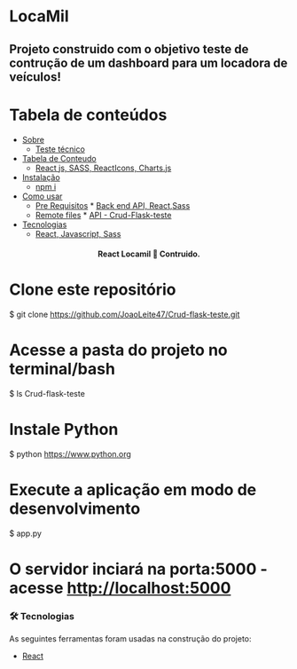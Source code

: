 # LocaMil

## Projeto construido com o objetivo teste de contrução de um dashboard para um locadora de veículos!



Tabela de conteúdos
=================
<!--ts-->
   * [Sobre](#)
       * [Teste técnico](#)
   * [Tabela de Conteudo](#tabela-de-conteudo)
        * [React js, SASS, ReactIcons, Charts.js ](#tabela-de-conteudo)
   * [Instalação](#instalacao)
       * [npm i](#instalacao)
   * [Como usar](#como-usar)
      * [Pre Requisitos](#pre-requisitos)
              * [Back end API, React,Sass](#pre-requisitos)
      * [Remote files](#remote-files)
              * [API - Crud-Flask-teste](#remote-files)
   * [Tecnologias](#tecnologias)
      * [React, Javascript, Sass](#tecnologias)
   
<!--te-->

<h4 align="center"> 
	  React Locamil 🚀 Contruido.  
</h4>

# Clone este repositório
$ git clone <https://github.com/JoaoLeite47/Crud-flask-teste.git>

# Acesse a pasta do projeto no terminal/bash
$ ls Crud-flask-teste

# Instale Python
$ python <https://www.python.org>

# Execute a aplicação em modo de desenvolvimento
$ app.py

# O servidor inciará na porta:5000 - acesse <http://localhost:5000> 

### 🛠 Tecnologias
As seguintes ferramentas foram usadas na construção do projeto:
- [React](https://pt-br.reactjs.org/)
